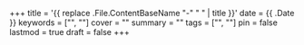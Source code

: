 +++
title = '{{ replace .File.ContentBaseName "-" " " | title }}'
date = {{ .Date }}
keywords = ["", ""]
cover = ""
summary = ""
tags = ["", ""]
pin = false
lastmod = true
draft = false
+++
